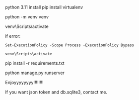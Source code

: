 python 3.11 install
pip install virtualenv



python -m venv venv

venv\Scripts\activate

if error:

    Set-ExecutionPolicy -Scope Process -ExecutionPolicy Bypass

    venv\Scripts\activate
    
pip install -r requirements.txt

python manage.py runserver

Enjoyyyyyyyy!!!!!!!!


If you want json token and db.sqlite3, contact me.
